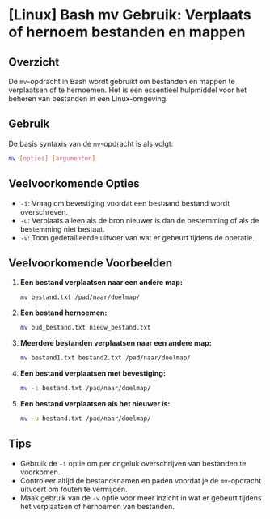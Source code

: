 # [Linux] Bash mv Gebruik: Verplaats of hernoem bestanden en mappen

## Overzicht
De `mv`-opdracht in Bash wordt gebruikt om bestanden en mappen te verplaatsen of te hernoemen. Het is een essentieel hulpmiddel voor het beheren van bestanden in een Linux-omgeving.

## Gebruik
De basis syntaxis van de `mv`-opdracht is als volgt:

```bash
mv [opties] [argumenten]
```

## Veelvoorkomende Opties
- `-i`: Vraag om bevestiging voordat een bestaand bestand wordt overschreven.
- `-u`: Verplaats alleen als de bron nieuwer is dan de bestemming of als de bestemming niet bestaat.
- `-v`: Toon gedetailleerde uitvoer van wat er gebeurt tijdens de operatie.

## Veelvoorkomende Voorbeelden

1. **Een bestand verplaatsen naar een andere map:**
   ```bash
   mv bestand.txt /pad/naar/doelmap/
   ```

2. **Een bestand hernoemen:**
   ```bash
   mv oud_bestand.txt nieuw_bestand.txt
   ```

3. **Meerdere bestanden verplaatsen naar een andere map:**
   ```bash
   mv bestand1.txt bestand2.txt /pad/naar/doelmap/
   ```

4. **Een bestand verplaatsen met bevestiging:**
   ```bash
   mv -i bestand.txt /pad/naar/doelmap/
   ```

5. **Een bestand verplaatsen als het nieuwer is:**
   ```bash
   mv -u bestand.txt /pad/naar/doelmap/
   ```

## Tips
- Gebruik de `-i` optie om per ongeluk overschrijven van bestanden te voorkomen.
- Controleer altijd de bestandsnamen en paden voordat je de `mv`-opdracht uitvoert om fouten te vermijden.
- Maak gebruik van de `-v` optie voor meer inzicht in wat er gebeurt tijdens het verplaatsen of hernoemen van bestanden.